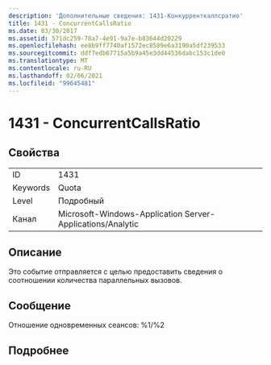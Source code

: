 ```yaml
---
description: 'Дополнительные сведения: 1431-Конкурренткаллсратио'
title: 1431 - ConcurrentCallsRatio
ms.date: 03/30/2017
ms.assetid: 571dc259-78a7-4e91-9a7e-b83644d20229
ms.openlocfilehash: ee8b9ff7740af1572ec8589e6a3190a5df239533
ms.sourcegitcommit: ddf7edb67715a5b9a45e3dd44536dabc153c1de0
ms.translationtype: MT
ms.contentlocale: ru-RU
ms.lasthandoff: 02/06/2021
ms.locfileid: "99645481"
---
```

# <a name="1431---concurrentcallsratio"></a>1431 - ConcurrentCallsRatio

## <a name="properties"></a>Свойства  
  
|||  
|-|-|  
|ID|1431|  
|Keywords|Quota|  
|Level|Подробный|  
|Канал|Microsoft-Windows-Application Server-Applications/Analytic|  
  
## <a name="description"></a>Описание  

 Это событие отправляется с целью предоставить сведения о соотношении количества параллельных вызовов.  
  
## <a name="message"></a>Сообщение  

 Отношение одновременных сеансов: %1/%2  
  
## <a name="details"></a>Подробнее
